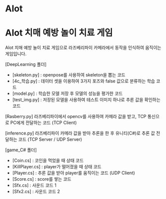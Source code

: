 # AIot
# AIot 치매 예방 놀이 치료 게임

AIot 치매 예방 놀이 치료 게임으로 라즈베리파이 카메라에서 동작을 인식하여 움직이는 게임입니다.

[DeepLearning 폴더]
- [skeleton.py] : openpose를 사용하여 skeleton을 뽑는 코드
- [4c_학습.py] : 데이터 셋을 이용하여 3가지 포즈와 false 값으로 분류하는 학습 코드
- [model.py] : 학습한 모델 저장 후 모델의 성능을 평가한 코드
- [test_img.py] : 저장된 모델을 사용하여 테스트 이미지 하나로 추론 값을 확인하는 코드

[Rasberry.py]
라즈베리파이에서 opencv를 사용하여 카메라 값을 받고, TCP 통신으로 PC에게 전달하는 코드
(TCP Client)

[inference.py]
라즈베리파이 카메라 값을 받아 추론을 한 후 유니티(C#)로 추론 값 전달하는 코드
(TCP Server / UDP Server)

[game_C# 폴더]
- [Coin.cs] : 코인을 먹었을 때 상태 코드
- [KillPlayer.cs] : player가 떨어졌을 때 상태 코드
- [Player.cs] : 추론 값을 받아 player를 움직이는 코드 (UDP Client)
- [Score.cs] : score를 쌓는 코드
- [Sfx.cs] : 사운드 코드 1
- [Sfx2.cs] : 사운드 코드 2
